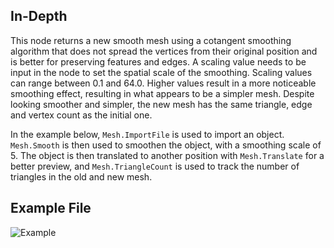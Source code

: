 ## In-Depth
This node returns a new smooth mesh using a cotangent smoothing algorithm that does not spread the vertices from their original position and is better for preserving features and edges. A scaling value needs to be input in the node to set the spatial scale of the smoothing. Scaling values can range between 0.1 and 64.0. Higher values result in a more noticeable smoothing effect, resulting in what appears to be a simpler mesh. Despite looking smoother and simpler, the new mesh has the same triangle, edge and vertex count as the initial one.

In the example below, `Mesh.ImportFile` is used to import an object. `Mesh.Smooth` is then used to smoothen the object, with a smoothing scale of 5. The object is then translated to another position with `Mesh.Translate` for a better preview, and `Mesh.TriangleCount` is used to track the number of triangles in the old and new mesh.

## Example File

![Example](./Autodesk.DesignScript.Geometry.Mesh.Smooth_img.jpg)
